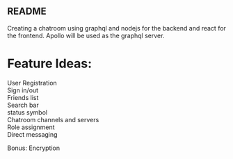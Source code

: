 ## README

Creating a chatroom using graphql and nodejs for the backend and react for the frontend. Apollo will be used as the graphql server.

# Feature Ideas:  
User Registration  
Sign in/out  
Friends list  
Search bar  
status symbol  
Chatroom channels and servers  
Role assignment  
Direct messaging  

Bonus: Encryption